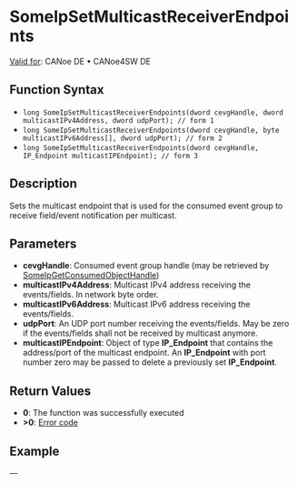 # SomeIpSetMulticastReceiverEndpoints

[Valid for](../../../../Shared/FeatureAvailability.md): CANoe DE • CANoe4SW DE

## Function Syntax

- `long SomeIpSetMulticastReceiverEndpoints(dword cevgHandle, dword multicastIPv4Address, dword udpPort); // form 1`
- `long SomeIpSetMulticastReceiverEndpoints(dword cevgHandle, byte multicastIPv6Address[], dword udpPort); // form 2`
- `long SomeIpSetMulticastReceiverEndpoints(dword cevgHandle, IP_Endpoint multicastIPEndpoint); // form 3`

## Description

Sets the multicast endpoint that is used for the consumed event group to receive field/event notification per multicast.

## Parameters

- **cevgHandle**: Consumed event group handle (may be retrieved by [SomeIpGetConsumedObjectHandle](CAPLfunctionSomeIpGetConsumedObjectHandle.md))
- **multicastIPv4Address**: Multicast IPv4 address receiving the events/fields. In network byte order.
- **multicastIPv6Address**: Multicast IPv6 address receiving the events/fields.
- **udpPort**: An UDP port number receiving the events/fields. May be zero if the events/fields shall not be received by multicast anymore.
- **multicastIPEndpoint**: Object of type **IP_Endpoint** that contains the address/port of the multicast endpoint. An **IP_Endpoint** with port number zero may be passed to delete a previously set **IP_Endpoint**.

## Return Values

- **0**: The function was successfully executed
- **>0**: [Error code](../../CAPLfunctionsSOMEIPILErrorCodes.md)

## Example

—
